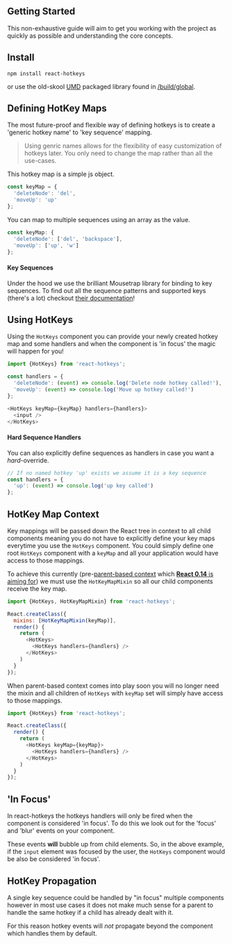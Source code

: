 Getting Started
---------------
This non-exhaustive guide will aim to get you working with the project as quickly as possible and understanding the core concepts.

## Install
```
npm install react-hotkeys
```

or use the old-skool [UMD](http://bob.yexley.net/umd-javascript-that-runs-anywhere/) packaged library found in [/build/global](build/global).

## Defining HotKey Maps
The most future-proof and flexible way of defining hotkeys is to create a 'generic hotkey name' to 'key sequence' mapping.

> Using genric names allows for the flexibility of easy customization of hotkeys later. You only need to change the map rather than all the use-cases.

This hotkey map is a simple js object.

```javascript
const keyMap = {
  'deleteNode': 'del',
  'moveUp': 'up'
};
```

You can map to multiple sequences using an array as the value.

```javascript
const keyMap: {
  'deleteNode': ['del', 'backspace'],
  'moveUp': ['up', 'w']
};
```

#### Key Sequences
Under the hood we use the brilliant Mousetrap library for binding to key sequences. To find out all the sequence patterns and supported keys (there's a lot) checkout [their documentation](https://craig.is/killing/mice)!

## Using HotKeys
Using the `HotKeys` component you can provide your newly created hotkey map and some handlers and when the component is 'in focus' the magic will happen for you!

```javascript
import {HotKeys} from 'react-hotkeys';

const handlers = {
  'deleteNode': (event) => console.log('Delete node hotkey called!'),
  'moveUp': (event) => console.log('Move up hotkey called!')
};

<HotKeys keyMap={keyMap} handlers={handlers}>
  <input />
</HotKeys>
```

#### Hard Sequence Handlers
You can also explicitly define sequences as handlers in case you want a *hard*-override.

```javascript
// If no named hotkey 'up' exists we assume it is a key sequence
const handlers = {
  'up': (event) => console.log('up key called')
};
```

## HotKey Map Context
Key mappings will be passed down the React tree in context to all child components meaning you do not have to explicitly define your key maps everytime you use the `HotKeys` component. You could simply define one root `HotKeys` component with a `keyMap` and all your application would have access to those mappings.

To achieve this currently (pre-[parent-based context](https://github.com/facebook/react/issues/2112) which [**React 0.14** is aiming for](https://github.com/facebook/react/issues/2112#issuecomment-90156578)) we must use the `HotKeyMapMixin` so all our child components receive the key map.

```javascript
import {HotKeys, HotKeyMapMixin} from 'react-hotkeys';

React.createClass({
  mixins: [HotKeyMapMixin(keyMap)],
  render() {
    return (
      <HotKeys>
        <HotKeys handlers={handlers} />
      </HotKeys>
    )
  }
});
```

When parent-based context comes into play soon you will no longer need the mixin and all children of `HotKeys` with `keyMap` set will simply have access to those mappings.

```javascript
import {HotKeys} from 'react-hotkeys';

React.createClass({
  render() {
    return (
      <HotKeys keyMap={keyMap}>
        <HotKeys handlers={handlers} />
      </HotKeys>
    )
  }
});
```

## 'In Focus'
In react-hotkeys the hotkeys handlers will only be fired when the component is considered 'in focus'. To do this we look out for the 'focus' and 'blur' events on your component.

These events **will** bubble up from child elements. So, in the above example, if the `input` element was focused by the user, the `HotKeys` component would be also be considered 'in focus'.

## HotKey Propagation
A single key sequence could be handled by "in focus" multiple components however in most use cases it does not make much sense for a parent to handle the same hotkey if a child has already dealt with it.

For this reason hotkey events will *not* propagate beyond the component which handles them by default.
